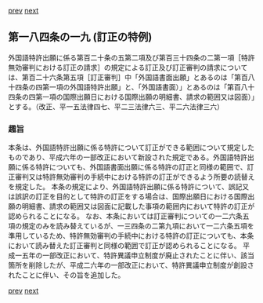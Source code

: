 [prev](/specific/markdowns/特許法/270_Mp-Ch_9-At_184_18.md)
[next](/specific/markdowns/特許法/272_Mp-Ch_9-At_184_20.md)
## 第一八四条の一九 (訂正の特例)
外国語特許出願に係る第百二十条の五第二項及び第百三十四条の二第一項［特許無効審判における訂正の請求］の規定による訂正及び訂正審判の請求については、第百二十六条第五項［訂正審判］中「外国語書面出願」とあるのは「第百八十四条の四第一項の外国語特許出願」と、「外国語書面）」とあるのは「第百八十四条の四第一項の国際出願日における国際出願の明細書、請求の範囲又は図面）」とする。（改正、平一五法律四七、平二三法律六三、平二六法律三六）

### 趣旨
本条は、外国語特許出願に係る特許について訂正ができる範囲について規定したものであり、平成六年の一部改正において新設された規定である。外国語特許出願に係る特許についても、外国語書面出願に係る特許の訂正と同様の範囲で、訂正審判又は特許無効審判の手続中における特許の訂正ができるよう所要の読替えを規定した。
本条の規定により、外国語特許出願に係る特許について、誤記又は誤訳の訂正を目的として特許の訂正をする場合は、国際出願日における国際出願の明細書、請求の範囲又は図面に記載した事項の範囲内において特許の訂正が認められることになる。
なお、本条においては訂正審判についての一二六条五項の規定のみを読み替えているが、一三四条の二第九項において一二六条五項を準用しているため、特許無効審判の手続中における特許の訂正についても、本条において読み替えた訂正審判と同様の範囲で訂正が認められることになる。
平成一五年の一部改正において、特許異議申立制度が廃止されたことに伴い、該当箇所を削除したが、平成二六年の一部改正において、特許異議申立制度が創設されたことに伴い、その旨を追加した。

[prev](/specific/markdowns/特許法/270_Mp-Ch_9-At_184_18.md)
[next](/specific/markdowns/特許法/272_Mp-Ch_9-At_184_20.md)